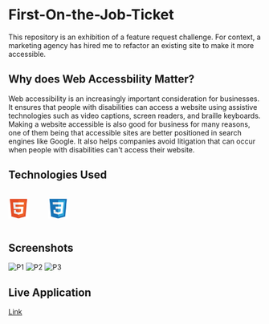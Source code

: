 # First-On-the-Job-Ticket
This repository is an exhibition of a feature request challenge. For context, a marketing agency has hired me to refactor an existing site to make it more accessible.

## Why does Web Accessbility Matter?
Web accessibility is an increasingly important consideration for businesses. It ensures that people with disabilities can access a website using assistive technologies such as video captions, screen readers, and braille keyboards. Making a website accessible is also good for business for many reasons, one of them being that accessible sites are better positioned in search engines like Google. It also helps companies avoid litigation that can occur when people with disabilities can't access their website.

## Technologies Used

<div style="display: inline_block"><br>
<img height="40" align="center" alt="Chris-HTML" height="30" width="40" src="https://raw.githubusercontent.com/devicons/devicon/master/icons/html5/html5-original.svg">
 &nbsp;&nbsp;&nbsp;&nbsp;&nbsp;&nbsp;&nbsp;&nbsp;
<img height="40" align="center" alt="Chris-CSS" height="30" width="40" src="https://raw.githubusercontent.com/devicons/devicon/master/icons/css3/css3-original.svg">
  &nbsp;&nbsp;&nbsp;&nbsp;&nbsp;&nbsp;&nbsp;&nbsp;
</div>

</br>

## Screenshots

![P1](https://user-images.githubusercontent.com/81927296/182465423-f3fff2d6-bff1-4631-812c-bd5ce4ae43a6.jpg)
![P2](https://user-images.githubusercontent.com/81927296/182465430-940c8eab-797b-4419-a00c-6cc882d14626.jpg)
![P3](https://user-images.githubusercontent.com/81927296/182465510-dfb8d002-452f-4560-a436-cb8790d261fb.jpg)

## Live Application
[Link](https://c1flores.github.io/First-On-The-Job-Ticket/)
